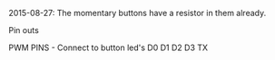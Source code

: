 2015-08-27:
The momentary buttons have a resistor in them already.

Pin outs

PWM PINS - Connect to button led's
D0
D1
D2
D3
TX
